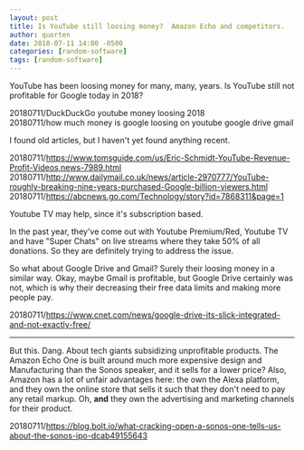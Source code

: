 ```yaml
---
layout: post
title: Is YouTube still loosing money?  Amazon Echo and competitors.
author: quorten
date: 2018-07-11 14:00 -0500
categories: [random-software]
tags: [random-software]
---
```


YouTube has been loosing money for many, many, years.  Is YouTube
still not profitable for Google today in 2018?

20180711/DuckDuckGo youtube money loosing 2018  
20180711/how much money is google loosing on youtube google drive gmail

I found old articles, but I haven't yet found anything recent.

<!-- more -->

20180711/https://www.tomsguide.com/us/Eric-Schmidt-YouTube-Revenue-Profit-Videos,news-7989.html  
20180711/http://www.dailymail.co.uk/news/article-2970777/YouTube-roughly-breaking-nine-years-purchased-Google-billion-viewers.html  
20180711/https://abcnews.go.com/Technology/story?id=7868311&page=1

Youtube TV may help, since it's subscription based.

In the past year, they've come out with Youtube Premium/Red, Youtube
TV and have "Super Chats" on live streams where they take 50% of all
donations. So they are definitely trying to address the issue.

So what about Google Drive and Gmail?  Surely their loosing money in a
similar way.  Okay, maybe Gmail is profitable, but Google Drive
certainly was not, which is why their decreasing their free data
limits and making more people pay.

20180711/https://www.cnet.com/news/google-drive-its-slick-integrated-and-not-exactly-free/

----------

But this.  Dang.  About tech giants subsidizing unprofitable products.
The Amazon Echo One is built around much more expensive design and
Manufacturing than the Sonos speaker, and it sells for a lower price?
Also, Amazon has a lot of unfair advantages here: the own the Alexa
platform, and they own the online store that sells it such that they
don't need to pay any retail markup.  Oh, **and** they own the
advertising and marketing channels for their product.

20180711/https://blog.bolt.io/what-cracking-open-a-sonos-one-tells-us-about-the-sonos-ipo-dcab49155643
